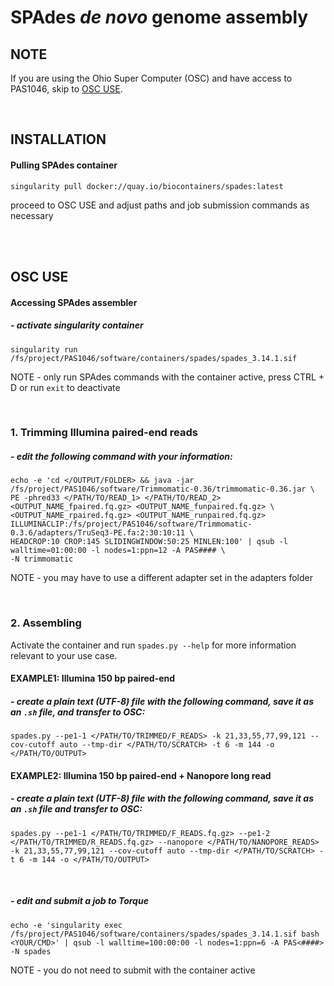# SPAdes *de novo* genome assembly

## NOTE
If you are using the Ohio Super Computer (OSC) and have access to PAS1046, skip to [OSC USE](https://gitlab.com/xonq/tutorials/-/blob/master/assembly.md#osc-use).

<br />

## INSTALLATION
#### Pulling SPAdes container
```
singularity pull docker://quay.io/biocontainers/spades:latest
```

proceed to OSC USE and adjust paths and job submission commands as necessary

<br /><br />

## OSC USE
#### Accessing SPAdes assembler
##### - activate singularity container
```
singularity run /fs/project/PAS1046/software/containers/spades/spades_3.14.1.sif
```
NOTE - only run SPAdes commands with the container active, press CTRL + D or run `exit` to deactivate

<br />

### 1. Trimming Illumina paired-end reads
##### - edit the following command with your information:
```
echo -e 'cd </OUTPUT/FOLDER> && java -jar /fs/project/PAS1046/software/Trimmomatic-0.36/trimmomatic-0.36.jar \
PE -phred33 </PATH/TO/READ_1> </PATH/TO/READ_2> <OUTPUT_NAME_fpaired.fq.gz> <OUTPUT_NAME_funpaired.fq.gz> \
<OUTPUT_NAME_rpaired.fq.gz> <OUTPUT_NAME_runpaired.fq.gz> ILLUMINACLIP:/fs/project/PAS1046/software/Trimmomatic-0.3.6/adapters/TruSeq3-PE.fa:2:30:10:11 \
HEADCROP:10 CROP:145 SLIDINGWINDOW:50:25 MINLEN:100' | qsub -l walltime=01:00:00 -l nodes=1:ppn=12 -A PAS#### \
-N trimmomatic
```
NOTE - you may have to use a different adapter set in the adapters folder

<br />

### 2. Assembling
Activate the container and run `spades.py --help` for more information relevant to your use case.

#### EXAMPLE1: Illumina 150 bp paired-end
##### - create a plain text (UTF-8) file with the following command, save it as an `.sh` file, and transfer to OSC:

```
spades.py --pe1-1 </PATH/TO/TRIMMED/F_READS> -k 21,33,55,77,99,121 --cov-cutoff auto --tmp-dir </PATH/TO/SCRATCH> -t 6 -m 144 -o </PATH/TO/OUTPUT>
```

#### EXAMPLE2: Illumina 150 bp paired-end + Nanopore long read
##### - create a plain text (UTF-8) file with the following command, save it as an `.sh` file and transfer to OSC:

```
spades.py --pe1-1 </PATH/TO/TRIMMED/F_READS.fq.gz> --pe1-2 </PATH/TO/TRIMMED/R_READS.fq.gz> --nanopore </PATH/TO/NANOPORE_READS> -k 21,33,55,77,99,121 --cov-cutoff auto --tmp-dir </PATH/TO/SCRATCH> -t 6 -m 144 -o </PATH/TO/OUTPUT>
```

<br />

##### - edit and submit a job to Torque
```
echo -e 'singularity exec /fs/project/PAS1046/software/containers/spades/spades_3.14.1.sif bash <YOUR/CMD>' | qsub -l walltime=100:00:00 -l nodes=1:ppn=6 -A PAS<####> -N spades
```
NOTE - you do not need to submit with the container active
